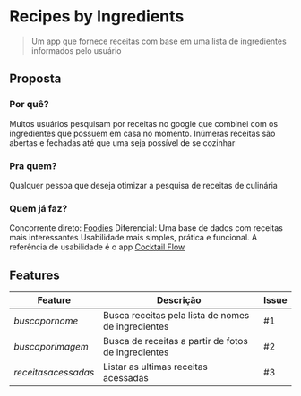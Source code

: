 # Recipes by Ingredients
> Um app que fornece receitas com base em uma lista de ingredientes informados pelo usuário
## Proposta
### Por quê?
Muitos usuários pesquisam por receitas no google que combinei com os ingredientes que possuem em casa no momento. Inúmeras receitas são abertas e fechadas até que uma seja possível de se cozinhar
### Pra quem?
Qualquer pessoa que deseja otimizar a pesquisa de receitas de culinária
### Quem já faz?
Concorrente direto: [Foodies](https://play.google.com/store/apps/details?id=com.garagedevs.foodies&hl=en)
Diferencial: 
Uma base de dados com receitas mais interessantes
Usabilidade mais simples, prática e funcional. A referência de usabilidade é o app [Cocktail Flow](https://play.google.com/store/apps/details?id=hu.distinction.cflow&hl=en) 

## Features

Feature | Descrição | Issue
------------ | ------------- | -------------
*buscapornome* | Busca receitas pela lista de nomes de ingredientes | #1
*buscaporimagem* | Busca de receitas a partir de fotos de ingredientes | #2
*receitasacessadas* | Listar as ultimas receitas acessadas | #3
